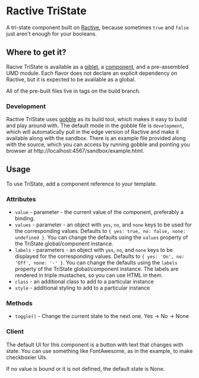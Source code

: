 # Ractive TriState

A tri-state component built on [Ractive](https://github.com/ractivejs/ractive), because sometimes `true` and `false` just aren't enough for your booleans.

## Where to get it?

Racive TriState is available as a [giblet](https://github.com/evs-chris/gobble-giblet), a [component](https://github.com/componentjs/component), and a pre-assembled UMD module. Each flavor does not declare an explicit dependency on Ractive, but it is expected to be available as a global.

All of the pre-built files live in tags on the build branch.

### Development

Ractive TriState uses [gobble](https://github.com/gobblejs/gobble) as its build tool, which makes it easy to build and play around with. The default mode in the gobble file is `development`, which will automatically pull in the edge version of Ractive and make it available along with the sandbox. There is an example file provided along with the source, which you can access by running gobble and pointing you browser at http://localhost:4567/sandbox/example.html.

## Usage

To use TriState, add a component reference to your template.

### Attributes

* `value` - parameter - the current value of the component, preferably a binding.
* `values` - parameter - an object with `yes`, `no`, and `none` keys to be used for the corresponding values. Defaults to `{ yes: true, no: false, none: undefined }`. You can change the defaults using the `values` property of the TriState global/component instance.
* `labels` - parameters - an object with `yes`, `no`, and `none` keys to be displayed for the corresponding values. Defaults to `{ yes: 'On', no: 'Off', none: '-' }`. You can change the defaults using the `labels` property of the TriState global/component instance. The labels are rendered in triple mustaches, so you can use HTML in them.
* `class` - an additional class to add to a particular instance
* `style` - additional styling to add to a particular instance

### Methods

* `toggle()` - Change the current state to the next one. Yes -> No -> None

### Client

The default UI for this component is a button with text that changes with state. You can use something like FontAwesome, as in the example, to make checkboxier UIs.

If no value is bound or it is not defined, the default state is None.

